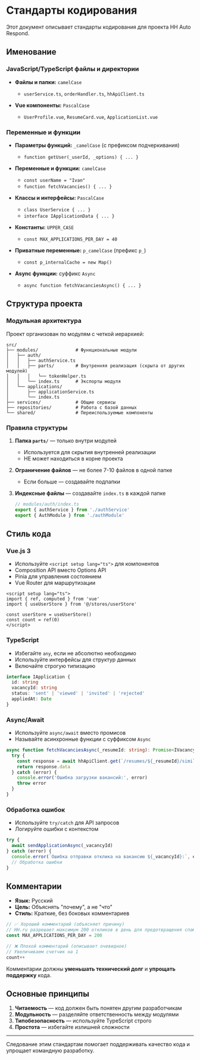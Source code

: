 # Стандарты кодирования

Этот документ описывает стандарты кодирования для проекта HH Auto Respond.

## Именование

### JavaScript/TypeScript файлы и директории

- **Файлы и папки:** `camelCase`
  - `userService.ts`, `orderHandler.ts`, `hhApiClient.ts`

- **Vue компоненты:** `PascalCase`
  - `UserProfile.vue`, `ResumeCard.vue`, `ApplicationList.vue`

### Переменные и функции

- **Параметры функций:** `_camelCase` (с префиксом подчеркивания)
  - `function getUser(_userId, _options) { ... }`

- **Переменные и функции:** `camelCase`
  - `const userName = "Ivan"`
  - `function fetchVacancies() { ... }`

- **Классы и интерфейсы:** `PascalCase`
  - `class UserService { ... }`
  - `interface IApplicationData { ... }`

- **Константы:** `UPPER_CASE`
  - `const MAX_APPLICATIONS_PER_DAY = 40`

- **Приватные переменные:** `p_camelCase` (префикс `p_`)
  - `const p_internalCache = new Map()`

- **Async функции:** суффикс `Async`
  - `async function fetchVacanciesAsync() { ... }`

## Структура проекта

### Модульная архитектура

Проект организован по модулям с четкой иерархией:

```
src/
├── modules/              # Функциональные модули
│   ├── auth/
│   │   ├── authService.ts
│   │   ├── parts/        # Внутренняя реализация (скрыта от других модулей)
│   │   │   └── tokenHelper.ts
│   │   └── index.ts      # Экспорты модуля
│   └── applications/
│       ├── applicationService.ts
│       └── index.ts
├── services/             # Общие сервисы
├── repositories/         # Работа с базой данных
└── shared/               # Переиспользуемые компоненты
```

### Правила структуры

1. **Папка `parts/`** — только внутри модулей
   - Используется для скрытия внутренней реализации
   - НЕ может находиться в корне проекта

2. **Ограничение файлов** — не более 7-10 файлов в одной папке
   - Если больше — создавайте подпапки

3. **Индексные файлы** — создавайте `index.ts` в каждой папке
   ```typescript
   // modules/auth/index.ts
   export { authService } from './authService'
   export { AuthModule } from './authModule'
   ```

## Стиль кода

### Vue.js 3

- Используйте `<script setup lang="ts">` для компонентов
- Composition API вместо Options API
- Pinia для управления состоянием
- Vue Router для маршрутизации

```vue
<script setup lang="ts">
import { ref, computed } from 'vue'
import { useUserStore } from '@/stores/userStore'

const userStore = useUserStore()
const count = ref(0)
</script>
```

### TypeScript

- Избегайте `any`, если не абсолютно необходимо
- Используйте интерфейсы для структур данных
- Включайте строгую типизацию

```typescript
interface IApplication {
  id: string
  vacancyId: string
  status: 'sent' | 'viewed' | 'invited' | 'rejected'
  appliedAt: Date
}
```

### Async/Await

- Используйте `async/await` вместо промисов
- Называйте асинхронные функции с суффиксом `Async`

```typescript
async function fetchVacanciesAsync(_resumeId: string): Promise<IVacancy[]> {
  try {
    const response = await hhApiClient.get(`/resumes/${_resumeId}/similar_vacancies`)
    return response.data
  } catch (error) {
    console.error('Ошибка загрузки вакансий:', error)
    throw error
  }
}
```

### Обработка ошибок

- Используйте `try/catch` для API запросов
- Логируйте ошибки с контекстом

```typescript
try {
  await sendApplicationAsync(_vacancyId)
} catch (error) {
  console.error(`Ошибка отправки отклика на вакансию ${_vacancyId}:`, error)
  // Обработка ошибки
}
```

## Комментарии

- **Язык:** Русский
- **Цель:** Объяснять "почему", а не "что"
- **Стиль:** Краткие, без боковых комментариев

```typescript
// ✅ Хороший комментарий (объясняет причину)
// HH.ru разрешает максимум 200 откликов в день для предотвращения спама
const MAX_APPLICATIONS_PER_DAY = 200

// ❌ Плохой комментарий (описывает очевидное)
// Увеличиваем счетчик на 1
count++
```

Комментарии должны **уменьшать технический долг** и **упрощать поддержку** кода.

## Основные принципы

1. **Читаемость** — код должен быть понятен другим разработчикам
2. **Модульность** — разделяйте ответственность между модулями
3. **Типобезопасность** — используйте TypeScript строго
4. **Простота** — избегайте излишней сложности

---

Следование этим стандартам помогает поддерживать качество кода и упрощает командную разработку.
